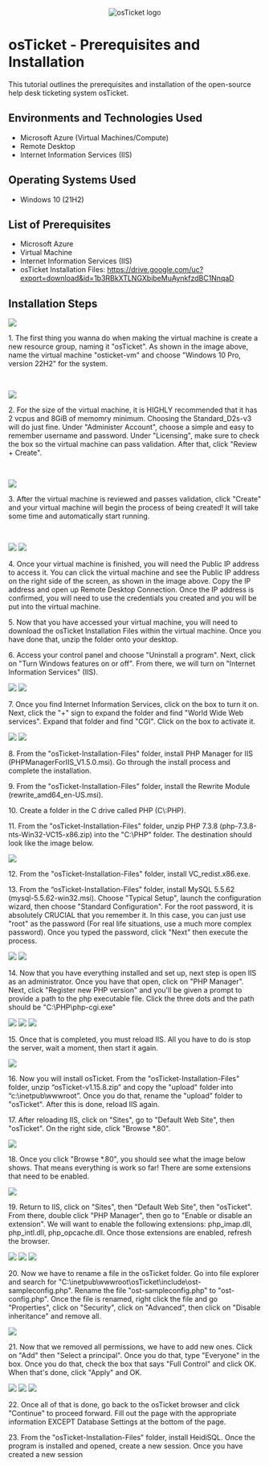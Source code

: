 <p align="center">
<img src="https://i.imgur.com/Clzj7Xs.png" alt="osTicket logo"/>
</p>

<h1>osTicket - Prerequisites and Installation</h1>
This tutorial outlines the prerequisites and installation of the open-source help desk ticketing system osTicket.<br />


<h2>Environments and Technologies Used</h2>

- Microsoft Azure (Virtual Machines/Compute)
- Remote Desktop
- Internet Information Services (IIS)

<h2>Operating Systems Used </h2>

- Windows 10</b> (21H2)

<h2>List of Prerequisites</h2>

- Microsoft Azure
- Virtual Machine
- Internet Information Services (IIS)
- osTicket Installation Files: https://drive.google.com/uc?export=download&id=1b3RBkXTLNGXbibeMuAynkfzdBC1NnqaD

<h2>Installation Steps</h2>

<p>
<img src="https://github.com/user-attachments/assets/2afb8b71-8e70-4f89-a45d-a66a0fc3a06e"/>
</p>
<p>
1. The first thing you wanna do when making the virtual machine is create a new resource group, naming it "osTicket". As shown in the image above, name the virtual machine "osticket-vm" and choose "Windows 10 Pro, version 22H2" for the system.  
</p>
<br />

<p>
<img src="https://github.com/user-attachments/assets/61f0561f-ebfc-44ad-a94d-7eebc3e49594"/>
</p>
<p>
2. For the size of the virtual machine, it is HIGHLY recommended that it has 2 vcpus and 8GiB of memomry minimum. Choosing the Standard_D2s-v3 will do just fine. Under "Administer Account", choose a simple and easy to remember username and password. Under "Licensing", make sure to check the box so the virtual machine can pass validation. After that, click "Review + Create".
</p>
<br />

<p>
<img src="https://github.com/user-attachments/assets/06d37fc0-6fcf-4346-81d4-4707634ce09b"/>
</p>
<p>
3. After the virtual machine is reviewed and passes validation, click "Create" and your virtual machine will begin the process of being created! It will take some time and automatically start running. 
</p>
<br />

<p>
<img src="https://github.com/user-attachments/assets/ba081390-f1e5-4673-bde3-fd6d54794ba2"/> 
<img src="https://github.com/user-attachments/assets/5bb37c3a-8b45-4c38-95aa-a04a84b44b8f"/>
</p>
<p>
4. Once your virtual machine is finished, you will need the Public IP address to access it. You can click the virtual machine and see the Public IP address on the right side of the screen, as shown in the image above. Copy the IP address and open up Remote Desktop Connection. Once the IP address is confirmed, you will need to use the credentials you created and you will be put into the virtual machine. 
</p>

<p>
5. Now that you have accessed your virtual machine, you will need to download the osTicket Installation Files within the virtual machine. Once you have done that, unzip the folder onto your desktop.
</p>

<p>
6. Access your control panel and choose "Uninstall a program". Next, click on "Turn Windows features on or off". From there, we will turn on "Internet Information Services" (IIS).
</p>
<p>
<img src="https://github.com/user-attachments/assets/50f2852d-bec0-44c2-924f-97dc139cc7c6"/>
<img src="https://github.com/user-attachments/assets/0a0926fb-9216-4df4-bd5d-45e1040df43a"/>
</p>

<p>
7. Once you find Internet Information Services, click on the box to turn it on. Next, click the "+" sign to expand the folder and find "World Wide Web services". Expand that folder and find "CGI". Click on the box to activate it. 
</p>
<p>
<img src="https://github.com/user-attachments/assets/758814a2-0de5-44e0-b15d-888a84ac1833"/>
<img src="https://github.com/user-attachments/assets/0a03cfd3-00a3-4d03-a4c5-0eea259a909a"/>
</p>

<p>
8. From the "osTicket-Installation-Files" folder, install PHP Manager for IIS (PHPManagerForIIS_V1.5.0.msi). Go through the install process and complete the installation.
</p>

<p>
9. From the "osTicket-Installation-Files" folder, install the Rewrite Module (rewrite_amd64_en-US.msi). 
</p>

<p>
10. Create a folder in the C drive called PHP (C\:PHP).
</p>

<p>
11. From the "osTicket-Installation-Files" folder, unzip PHP 7.3.8 (php-7.3.8-nts-Win32-VC15-x86.zip) into the "C:\PHP" folder. The destination should look like the image below.
</p>
<p>
<img src="https://github.com/user-attachments/assets/a77c292c-1fa1-4828-b25c-0ae22a7ade18"/>
</p>

<p>
12. From the "osTicket-Installation-Files" folder, install VC_redist.x86.exe.
</p>

<p>
13. From the “osTicket-Installation-Files” folder, install MySQL 5.5.62 (mysql-5.5.62-win32.msi). Choose "Typical Setup", launch the configuration wizard, then choose "Standard Configuration". For the root password, it is absolutely CRUCIAL that you remember it. In this case, you can just use "root" as the password (For real life situations, use a much more complex password). Once you typed the password, click "Next" then execute the process.
</p>
<p>
<img src="https://github.com/user-attachments/assets/703fc5b5-5db4-45fd-aa4c-a812b99e5e88"/>
<img src="https://github.com/user-attachments/assets/489d2e5b-ea92-4039-9abb-7e3f05430845"/>
</p>

<p>
14. Now that you have everything installed and set up, next step is open IIS as an administrator. Once you have that open, click on "PHP Manager". Next, click "Register new PHP version" and you'll be given a prompt to provide a path to the php executable file. Click the three dots and the path should be "C:\PHP\php-cgi.exe"
</p>
<p>
<img src="https://github.com/user-attachments/assets/2dc727b5-3565-4571-b962-21c4b658985c"/>
<img src="https://github.com/user-attachments/assets/bbcc42c2-a07f-4685-8a90-05ee90152d6f"/>
<img src="https://github.com/user-attachments/assets/288b0f0b-b0ea-4876-bef8-05b75d3e74be"/>
</p>

<p>
15. Once that is completed, you must reload IIS. All you have to do is stop the server, wait a moment, then start it again.
</p>
<p>
<img src="https://github.com/user-attachments/assets/d10adb79-0dd3-4f3e-a7c6-20cbf97b7bf2"/>
</p>

<p>
16. Now you will install osTicket. From the "osTicket-Installation-Files" folder, unzip “osTicket-v1.15.8.zip” and copy the "upload" folder into “c:\inetpub\wwwroot”. Once you do that, rename the "upload" folder to "osTicket". After this is done, reload IIS again. 
</p>

<p>
17. After reloading IIS, click on "Sites", go to "Default Web Site", then "osTicket". On the right side, click "Browse *.80".
</p>
<p>
<img src="https://github.com/user-attachments/assets/93e67cd0-2791-4b94-af3a-b1032b5cccc4"/>
</p>

<p>
18. Once you click "Browse *.80", you should see what the image below shows. That means everything is work so far! There are some extensions that need to be enabled.
</p>
<p>
<img src="https://github.com/user-attachments/assets/51776907-d3f1-4aad-9e4a-dd2582722a15"/>
</p>

<p>
19. Return to IIS, click on "Sites", then "Default Web Site", then "osTicket". From there, double click "PHP Manager", then go to "Enable or disable an extension". We will want to enable the following extensions: php_imap.dll, php_intl.dll, php_opcache.dll. Once those extensions are enabled, refresh the browser.
</p>
<p>
<img src="https://github.com/user-attachments/assets/7ccbba2f-b008-4210-91bf-feb276d819df"/>
<img src="https://github.com/user-attachments/assets/315eb907-71ea-4bea-becd-c8056c2d07da"/>
<img src="https://github.com/user-attachments/assets/4a18e77c-f4c6-4ce3-897a-286717fd4e73"/>
</p>

<p>
20. Now we have to rename a file in the osTicket folder. Go into file explorer and search for "C:\inetpub\wwwroot\osTicket\include\ost-sampleconfig.php". Rename the file "ost-sampleconfig.php" to "ost-config.php". Once the file is renamed, right click the file and go "Properties", click on "Security", click on "Advanced", then click on "Disable inheritance" and remove all.
</p>
<p>
<img src="https://github.com/user-attachments/assets/882e28c5-9b38-413a-84c7-51c339519d94"/>
</p>

<p>
21. Now that we removed all permissions, we have to add new ones. Click on "Add" then "Select a principal". Once you do that, type "Everyone" in the box. Once you do that, check the box that says "Full Control" and click OK. When that's done, click "Apply" and OK. 
</p>
<p>
<img src="https://github.com/user-attachments/assets/596a63c0-77f5-49f4-b211-787834a3b8b1"/>
<img src="https://github.com/user-attachments/assets/df250b53-f16c-42a9-be49-f80b438c89b8"/>
<img src="https://github.com/user-attachments/assets/7d957eb2-507d-4543-b331-b0ff7c57f7c9"/>
</p>

<p>
22. Once all of that is done, go back to the osTicket browser and click "Continue" to proceed forward. Fill out the page with the appropriate information EXCEPT Database Settings at the bottom of the page. 
</p>

<p>
23. From the "osTicket-Installation-Files" folder, install HeidiSQL. Once the program is installed and opened, create a new session. Once you have created a new session 
</p>
